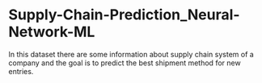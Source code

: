 # Supply-Chain-Prediction_Neural-Network-ML
In this dataset there are some information about supply chain system of a company and the goal is to predict the best shipment method for new entries.
